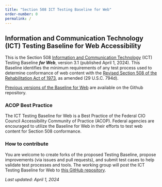 ```yaml
---
title: "Section 508 ICT Testing Baseline for Web"
order-number: 0
permalink: /
---
```

## Information and Communication Technology (ICT) Testing Baseline for Web Accessibility

This is the Section 508 [Information and Communication Technology](https://www.access-board.gov/ict/#defICT) (ICT) Testing Baseline ***for Web***, version 3.1 (published April 1, 2024). This Baseline identifies the minimum requirements of any test process used to determine conformance of web content with the [Revised Section 508 of the Rehabilitation Act of 1973](https://www.access-board.gov/ict), as amended (29 U.S.C. 794d).

[Previous versions of the Baseline for Web](https://github.com/atbcb/ICTTestingBaseline/releases) are available on the Github repository.

### ACOP Best Practice
The ICT Testing Baseline for Web is a Best Practice of the Federal CIO Council Accessibility Community of Practice (ACOP). Federal agencies are encouraged to utilize the Baseline for Web in their efforts to test web content for Section 508 conformance.

### How to contribute
You are welcome to create forks of the proposed Testing Baseline, propose improvements (via issues and pull requests), and submit test cases to help validate test processes and tools. The working group will post the ICT Testing Baseline for Web to [this GitHub repository](https://github.com/atbcb/ICTTestingBaseline).  



*Last updated: April 1, 2024*
